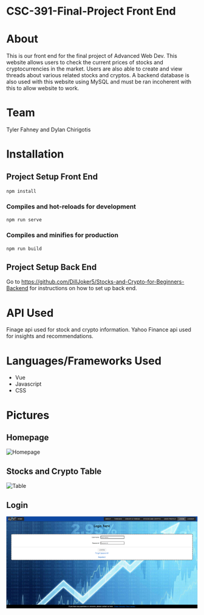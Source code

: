 # CSC-391-Final-Project Front End

# About
This is our front end for the final project of Advanced Web Dev. This website allows users to check the current prices of stocks and cryptocurrencies in the market. Users are also able to create and view threads about various related stocks and cryptos. A backend database is also used with this website using MySQL and must be ran incoherent with this to allow website to work.

# Team
Tyler Fahney and Dylan Chirigotis

# Installation
## Project Setup Front End
```
npm install
```

### Compiles and hot-reloads for development
```
npm run serve
```

### Compiles and minifies for production
```
npm run build
```

## Project Setup Back End
Go to https://github.com/DillJoker5/Stocks-and-Crypto-for-Beginners-Backend for instructions on how to set up back end.

# API Used
Finage api used for stock and crypto information. Yahoo Finance api used for insights and recommendations.

# Languages/Frameworks Used
* Vue
* Javascript
* CSS

# Pictures
## Homepage
![Homepage](Stocks-and-Crypto-for-Beginners/csc-391-final-project/src/assets/homepage.PNG)
## Stocks and Crypto Table
![Table](Stocks-and-Crypto-for-Beginners/csc-391-final-project/src/assets/Stockandcryptotable.PNG)
## Login
![Login](https://github.com/DillJoker5/Stocks-and-Crypto-for-Beginners/blob/develop/csc-391-final-project/src/assets/login.PNG)

